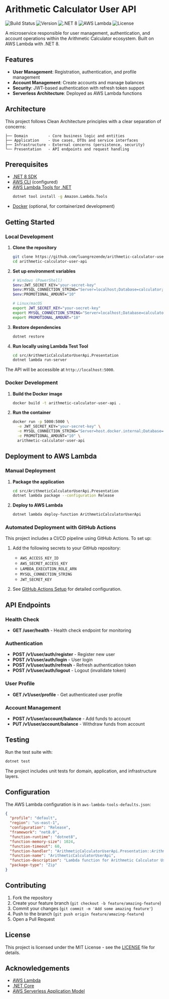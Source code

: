 # Arithmetic Calculator User API

![Build Status](https://img.shields.io/github/actions/workflow/status/luangrezende/arithmetic-calculator-user-api/ci-cd.yml?branch=main&style=flat-square&logo=github)
![Version](https://img.shields.io/github/v/release/luangrezende/arithmetic-calculator-user-api?style=flat-square&logo=github)
![.NET 8](https://img.shields.io/badge/.NET-8.0-512BD4?style=flat-square&logo=dotnet)
![AWS Lambda](https://img.shields.io/badge/AWS-Lambda-FF9900?style=flat-square&logo=awslambda&logoColor=white)
![License](https://img.shields.io/badge/License-MIT-blue?style=flat-square)

A microservice responsible for user management, authentication, and account operations within the Arithmetic Calculator ecosystem. Built on AWS Lambda with .NET 8.

## Features

- **User Management**: Registration, authentication, and profile management
- **Account Management**: Create accounts and manage balances
- **Security**: JWT-based authentication with refresh token support
- **Serverless Architecture**: Deployed as AWS Lambda functions

## Architecture

This project follows Clean Architecture principles with a clear separation of concerns:

```
├── Domain         - Core business logic and entities
├── Application    - Use cases, DTOs and service interfaces
├── Infrastructure - External concerns (persistence, security)
└── Presentation   - API endpoints and request handling
```

## Prerequisites

- [.NET 8 SDK](https://dotnet.microsoft.com/download/dotnet/8.0)
- [AWS CLI](https://docs.aws.amazon.com/cli/latest/userguide/getting-started-install.html) (configured)
- [AWS Lambda Tools for .NET](https://github.com/aws/aws-extensions-for-dotnet-cli#aws-lambda-amazonlambdatools)
  ```bash
  dotnet tool install -g Amazon.Lambda.Tools
  ```
- [Docker](https://www.docker.com/products/docker-desktop) (optional, for containerized development)

## Getting Started

### Local Development

1. **Clone the repository**
   ```bash
   git clone https://github.com/luangrezende/arithmetic-calculator-user-api.git
   cd arithmetic-calculator-user-api
   ```

2. **Set up environment variables**
   ```bash
   # Windows (PowerShell)
   $env:JWT_SECRET_KEY="your-secret-key"
   $env:MYSQL_CONNECTION_STRING="Server=localhost;Database=calculator;User=root;Password=password;"
   $env:PROMOTIONAL_AMOUNT="10"

   # Linux/macOS
   export JWT_SECRET_KEY="your-secret-key"
   export MYSQL_CONNECTION_STRING="Server=localhost;Database=calculator;User=root;Password=password;"
   export PROMOTIONAL_AMOUNT="10"
   ```

3. **Restore dependencies**
   ```bash
   dotnet restore
   ```

4. **Run locally using Lambda Test Tool**
   ```bash
   cd src/ArithmeticCalculatorUserApi.Presentation
   dotnet lambda run-server
   ```

The API will be accessible at `http://localhost:5000`.

### Docker Development

1. **Build the Docker image**
   ```bash
   docker build -t arithmetic-calculator-user-api .
   ```

2. **Run the container**
   ```bash
   docker run -p 5000:5000 \
     -e JWT_SECRET_KEY="your-secret-key" \
     -e MYSQL_CONNECTION_STRING="Server=host.docker.internal;Database=calculator;User=root;Password=password;" \
     -e PROMOTIONAL_AMOUNT="10" \
     arithmetic-calculator-user-api
   ```

## Deployment to AWS Lambda

### Manual Deployment

1. **Package the application**
   ```bash
   cd src/ArithmeticCalculatorUserApi.Presentation
   dotnet lambda package --configuration Release
   ```

2. **Deploy to AWS Lambda**
   ```bash
   dotnet lambda deploy-function ArithmeticCalculatorUserApi
   ```

### Automated Deployment with GitHub Actions

This project includes a CI/CD pipeline using GitHub Actions. To set up:

1. Add the following secrets to your GitHub repository:
   - `AWS_ACCESS_KEY_ID`
   - `AWS_SECRET_ACCESS_KEY`
   - `LAMBDA_EXECUTION_ROLE_ARN`
   - `MYSQL_CONNECTION_STRING`
   - `JWT_SECRET_KEY`

2. See [GitHub Actions Setup](docs/github-actions-setup.md) for detailed configuration.

## API Endpoints

### Health Check

- **GET /user/health** - Health check endpoint for monitoring

### Authentication

- **POST /v1/user/auth/register** - Register new user
- **POST /v1/user/auth/login** - User login
- **POST /v1/user/auth/refresh** - Refresh authentication token
- **POST /v1/user/auth/logout** - Logout (invalidate token)

### User Profile

- **GET /v1/user/profile** - Get authenticated user profile

### Account Management

- **POST /v1/user/account/balance** - Add funds to account
- **PUT /v1/user/account/balance** - Withdraw funds from account

## Testing

Run the test suite with:
```bash
dotnet test
```

The project includes unit tests for domain, application, and infrastructure layers.

## Configuration

The AWS Lambda configuration is in `aws-lambda-tools-defaults.json`:
```json
{
  "profile": "default",
  "region": "us-east-1",
  "configuration": "Release",
  "framework": "net8.0",
  "function-runtime": "dotnet8",
  "function-memory-size": 1024,
  "function-timeout": 60,
  "function-handler": "ArithmeticCalculatorUserApi.Presentation::ArithmeticCalculatorUserApi.Presentation.Function::FunctionHandler",
  "function-name": "ArithmeticCalculatorUserApi",
  "function-description": "Lambda function for Arithmetic Calculator User API",
  "package-type": "Zip"
}
```

## Contributing

1. Fork the repository
2. Create your feature branch (`git checkout -b feature/amazing-feature`)
3. Commit your changes (`git commit -m 'Add some amazing feature'`)
4. Push to the branch (`git push origin feature/amazing-feature`)
5. Open a Pull Request

## License

This project is licensed under the MIT License - see the [LICENSE](LICENSE) file for details.

## Acknowledgements

- [AWS Lambda](https://aws.amazon.com/lambda/)
- [.NET Core](https://dotnet.microsoft.com/)
- [AWS Serverless Application Model](https://aws.amazon.com/serverless/sam/)
